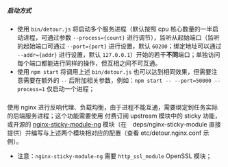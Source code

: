 
##### 启动方式
* 使用 `bin/detour.js` 将启动多个服务进程（默认按照 cpu 核心数量的一半启动进程，可通过参数 `--process={count}` 进行调节），监听从起始端口（监听的起始端口可通过 `--port={port}` 进行设置，默认 `60200`；绑定地址可以通过 `--addr={addr}` 进行设置，默认 `127.0.0.1`）开始的若干**不同**端口；单独访问每个端口都能进行同样的操作，但互相之间不可互通。
* 使用 `npm start` 将调用上述 `bin/detour.js` 也可以达到相同效果，但需要注意需要在额外的 `--` 后附加相关参数，例如：`npm start -- --port=50000 --process=1` 仅启动一个进程；

##### 
使用 nginx 进行反响代理、负载均衡，由于进程不能互通，需要绑定到任务实际的后端服务进程；这个功能需要使用 付费订阅 upstream 模块中的 sticky 功能，或开源的 [nginx-sticky-module-ng](https://bitbucket.org/nginx-goodies/nginx-sticky-module-ng) 模块（在　deps/nginx-sticky-module 直接提供）并编写与上述两个模块相对应的配置（查看 etc/detour.nginx.conf 示例）。

* 注意：`nginx-sticky-module-ng` 需要 `http_ssl_module` OpenSSL 模块；